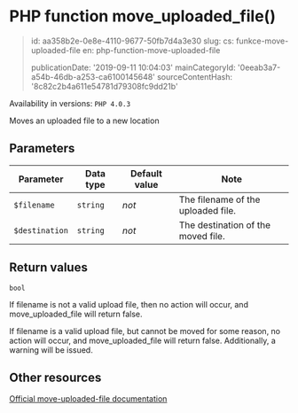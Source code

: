 PHP function move_uploaded_file()
=================================

> id: aa358b2e-0e8e-4110-9677-50fb7d4a3e30
> slug:
> 	cs: funkce-move-uploaded-file
> 	en: php-function-move-uploaded-file
> 
> publicationDate: '2019-09-11 10:04:03'
> mainCategoryId: '0eeab3a7-a54b-46db-a253-ca6100145648'
> sourceContentHash: '8c82c2b4a611e54781d79308fc9dd21b'

Availability in versions: `PHP 4.0.3`

Moves an uploaded file to a new location


Parameters
--------------

| Parameter | Data type | Default value | Note |
|-----|-----|-----|-----|
| `$filename` | `string` | *not* | The filename of the uploaded file. |
| `$destination` | `string` | *not* | The destination of the moved file. |


Return values
----------------

`bool`

If filename is not a valid upload file,
then no action will occur, and
move_uploaded_file will return
false.
</p>
<p>
If filename is a valid upload file, but
cannot be moved for some reason, no action will occur, and
move_uploaded_file will return
false. Additionally, a warning will be issued.

Other resources
------------

[Official move-uploaded-file documentation](https://www.php.net/manual/en/function.move-uploaded-file.php)
